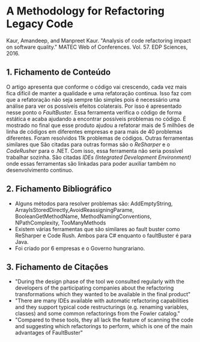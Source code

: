 #  A Methodology for Refactoring Legacy Code

Kaur, Amandeep, and Manpreet Kaur. "Analysis of code refactoring impact on software quality." MATEC Web of Conferences. Vol. 57. EDP Sciences, 2016.

## 1. Fichamento de Conteúdo

O artigo apresenta que conforme o código vai crescendo, cada vez mais fica difícil de manter a qualidade e uma refatoração continua. Isso faz com que a refatoração não seja sempre tão simples pois é necessário uma análise para ver os possíveis efeitos colaterais. Por isso é apresentado nesse ponto o *FaultBuster*. Essa ferramenta verifica o código de forma estática e acaba ajudando a encontrar possíveis problemas no código. É mostrado no final que esse produto ajudou a refatorar mais de 5 milhões de linha de códigos em diferentes empresas e para mais de 40 problemas diferentes. Foram resolvidos 11k problemas de códigos. Outras ferramentas similares que São citadas para outras formas são o *ReSharper* e o *CodeRusher* para o .NET. Com isso, essa ferramenta não seria possível trabalhar sozinha. São citadas *IDEs (Integrated Development Environment)* onde essas ferramentas são linkadas para poder auxiliar também no desenvolvimento continuo.
 
## 2. Fichamento Bibliográfico 
- Alguns métodos para resolver problemas são: AddEmptyString, ArrayIsStoredDirectly,AvoidReassigningParame, 
BooleanGetMethodName, MethodNamingConventions, NPathComplexity, TooManyMethods
- Existem várias ferramentas que são similares ao fault buster como ReSharper e Code Rush. Ambos para C# enquanto o faultBuster é para Java.
- Foi criado por 6 empresas e o Governo hungrariano. 

## 3. Fichamento de Citações 
- "During the design phase of the tool we consulted regularly with the developers of the participating companies about the refactoring transformations which they wanted to be available in the final product"
- "There are many IDEs available with automatic refactoring capabilities and they support typical code restructurings (e.g. renaming variables, classes) and some common refactorings from the Fowler catalog."
- "Compared to these tools, they all lack the feature of scanning the code and suggesting which refactorings to perform, which is one of the main advantages of FaultBuster"